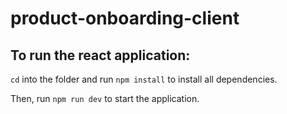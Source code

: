 # product-onboarding-client

## To run the react application:

`cd` into the folder and run `npm install` to install all dependencies.

Then, run `npm run dev` to start the application.

